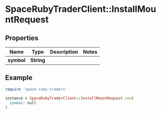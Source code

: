 # SpaceRubyTraderClient::InstallMountRequest

## Properties

| Name | Type | Description | Notes |
| ---- | ---- | ----------- | ----- |
| **symbol** | **String** |  |  |

## Example

```ruby
require 'space-ruby-traders'

instance = SpaceRubyTraderClient::InstallMountRequest.new(
  symbol: null
)
```

